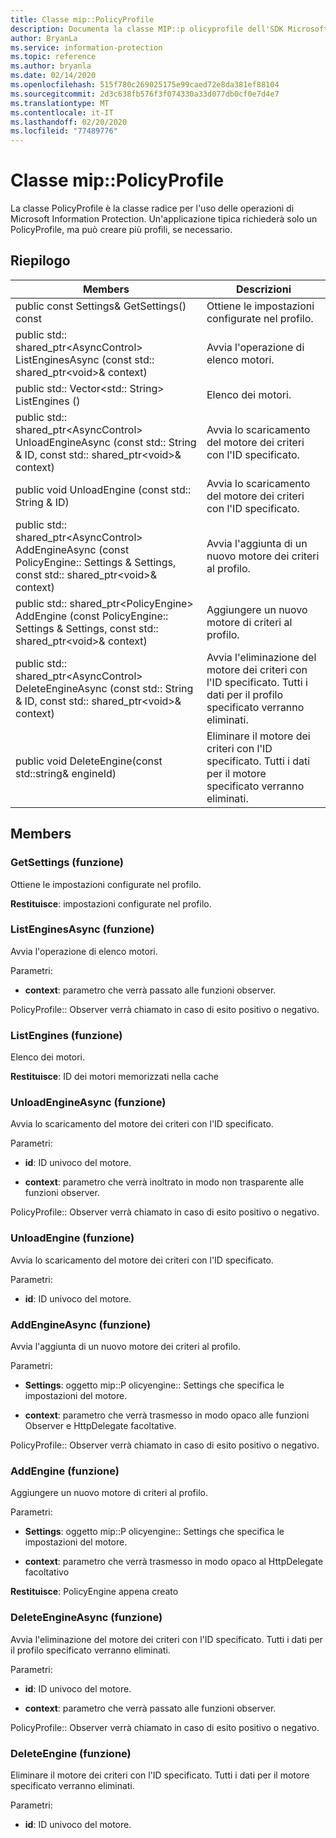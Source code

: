 ```yaml
---
title: Classe mip::PolicyProfile
description: Documenta la classe MIP::p olicyprofile dell'SDK Microsoft Information Protection (MIP).
author: BryanLa
ms.service: information-protection
ms.topic: reference
ms.author: bryanla
ms.date: 02/14/2020
ms.openlocfilehash: 515f780c269025175e99caed72e8da381ef88104
ms.sourcegitcommit: 2d3c638fb576f3f074330a33d077db0cf0e7d4e7
ms.translationtype: MT
ms.contentlocale: it-IT
ms.lasthandoff: 02/20/2020
ms.locfileid: "77489776"
---
```

# <a name="class-mippolicyprofile"></a>Classe mip::PolicyProfile 
La classe PolicyProfile è la classe radice per l'uso delle operazioni di Microsoft Information Protection. Un'applicazione tipica richiederà solo un PolicyProfile, ma può creare più profili, se necessario.
  
## <a name="summary"></a>Riepilogo
 Members                        | Descrizioni                                
--------------------------------|---------------------------------------------
public const Settings& GetSettings() const  |  Ottiene le impostazioni configurate nel profilo.
public std:: shared_ptr\<AsyncControl\> ListEnginesAsync (const std:: shared_ptr\<void\>& context)  |  Avvia l'operazione di elenco motori.
public std:: Vector\<std:: String\> ListEngines ()  |  Elenco dei motori.
public std:: shared_ptr\<AsyncControl\> UnloadEngineAsync (const std:: String & ID, const std:: shared_ptr\<void\>& context)  |  Avvia lo scaricamento del motore dei criteri con l'ID specificato.
public void UnloadEngine (const std:: String & ID)  |  Avvia lo scaricamento del motore dei criteri con l'ID specificato.
public std:: shared_ptr\<AsyncControl\> AddEngineAsync (const PolicyEngine:: Settings & Settings, const std:: shared_ptr\<void\>& context)  |  Avvia l'aggiunta di un nuovo motore dei criteri al profilo.
public std:: shared_ptr\<PolicyEngine\> AddEngine (const PolicyEngine:: Settings & Settings, const std:: shared_ptr\<void\>& context)  |  Aggiungere un nuovo motore di criteri al profilo.
public std:: shared_ptr\<AsyncControl\> DeleteEngineAsync (const std:: String & ID, const std:: shared_ptr\<void\>& context)  |  Avvia l'eliminazione del motore dei criteri con l'ID specificato. Tutti i dati per il profilo specificato verranno eliminati.
public void DeleteEngine(const std::string& engineId)  |  Eliminare il motore dei criteri con l'ID specificato. Tutti i dati per il motore specificato verranno eliminati.
  
## <a name="members"></a>Members
  
### <a name="getsettings-function"></a>GetSettings (funzione)
Ottiene le impostazioni configurate nel profilo.

  
**Restituisce**: impostazioni configurate nel profilo.
  
### <a name="listenginesasync-function"></a>ListEnginesAsync (funzione)
Avvia l'operazione di elenco motori.

Parametri:  
* **context**: parametro che verrà passato alle funzioni observer. 


PolicyProfile:: Observer verrà chiamato in caso di esito positivo o negativo.
  
### <a name="listengines-function"></a>ListEngines (funzione)
Elenco dei motori.

  
**Restituisce**: ID dei motori memorizzati nella cache
  
### <a name="unloadengineasync-function"></a>UnloadEngineAsync (funzione)
Avvia lo scaricamento del motore dei criteri con l'ID specificato.

Parametri:  
* **id**: ID univoco del motore. 


* **context**: parametro che verrà inoltrato in modo non trasparente alle funzioni observer. 


PolicyProfile:: Observer verrà chiamato in caso di esito positivo o negativo.
  
### <a name="unloadengine-function"></a>UnloadEngine (funzione)
Avvia lo scaricamento del motore dei criteri con l'ID specificato.

Parametri:  
* **id**: ID univoco del motore.


  
### <a name="addengineasync-function"></a>AddEngineAsync (funzione)
Avvia l'aggiunta di un nuovo motore dei criteri al profilo.

Parametri:  
* **Settings**: oggetto mip::P olicyengine:: Settings che specifica le impostazioni del motore. 


* **context**: parametro che verrà trasmesso in modo opaco alle funzioni Observer e HttpDelegate facoltative. 


PolicyProfile:: Observer verrà chiamato in caso di esito positivo o negativo.
  
### <a name="addengine-function"></a>AddEngine (funzione)
Aggiungere un nuovo motore di criteri al profilo.

Parametri:  
* **Settings**: oggetto mip::P olicyengine:: Settings che specifica le impostazioni del motore. 


* **context**: parametro che verrà trasmesso in modo opaco al HttpDelegate facoltativo



  
**Restituisce**: PolicyEngine appena creato
  
### <a name="deleteengineasync-function"></a>DeleteEngineAsync (funzione)
Avvia l'eliminazione del motore dei criteri con l'ID specificato. Tutti i dati per il profilo specificato verranno eliminati.

Parametri:  
* **id**: ID univoco del motore. 


* **context**: parametro che verrà passato alle funzioni observer. 


PolicyProfile:: Observer verrà chiamato in caso di esito positivo o negativo.
  
### <a name="deleteengine-function"></a>DeleteEngine (funzione)
Eliminare il motore dei criteri con l'ID specificato. Tutti i dati per il motore specificato verranno eliminati.

Parametri:  
* **id**: ID univoco del motore.

